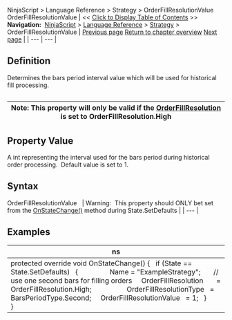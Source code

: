 ﻿
NinjaScript \> Language Reference \> Strategy \> OrderFillResolutionValue
OrderFillResolutionValue
| \<\< [Click to Display Table of Contents](orderfillresolutionvalue.md) \>\> **Navigation:**     [NinjaScript](ninjascript.md) \> [Language Reference](language_reference_wip.md) \> [Strategy](strategy.md) \> OrderFillResolutionValue | [Previous page](orderfillresolutiontype.md) [Return to chapter overview](strategy.md) [Next page](strategy_performancemetrics.md) |
| --- | --- |
## Definition
Determines the bars period interval value which will be used for historical fill processing.
## 
| Note: This property will only be valid if the [OrderFillResolution](orderfillresolution.md) is set to OrderFillResolution.High |
| --- |

## 
## Property Value
A int representing the interval used for the bars period during historical order processing.  Default value is set to 1\.
 
## Syntax
OrderFillResolutionValue
 
| Warning:  This property should ONLY bet set from the [OnStateChange()](onstatechange.md) method during State.SetDefaults |
| --- |

## Examples
| ns |
| --- |
| protected override void OnStateChange() {    if (State \=\= State.SetDefaults)    {                  Name \= "ExampleStrategy";        // use one second bars for filling orders      OrderFillResolution       \= OrderFillResolution.High;                     OrderFillResolutionType   \= BarsPeriodType.Second;      OrderFillResolutionValue   \= 1;     }        } |

 
